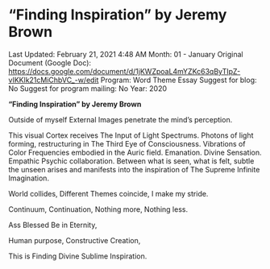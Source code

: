 # “Finding Inspiration” by Jeremy Brown

Last Updated: February 21, 2021 4:48 AM
Month: 01 - January
Original Document (Google Doc): https://docs.google.com/document/d/1jKWZpoaL4mYZKc63qByTIpZ-vIKKlk21cMiChbVC_-w/edit
Program: Word Theme Essay
Suggest for blog: No
Suggest for program mailing: No
Year: 2020

**“Finding Inspiration” by Jeremy Brown**

Outside of myself External Images penetrate the mind’s perception.

This visual Cortex receives The Input of Light Spectrums. Photons of light forming, restructuring in The Third Eye of Consciousness. Vibrations of Color Frequencies embodied in the Auric field. Emanation. Divine Sensation. Empathic Psychic collaboration. Between what is seen, what is felt, subtle the unseen arises and manifests into the inspiration of The Supreme Infinite Imagination.

World collides, Different Themes coincide, I make my stride.

Continuum, Continuation, Nothing more, Nothing less.

Ass Blessed Be in Eternity,

Human purpose, Constructive Creation,

This is Finding Divine Sublime Inspiration.